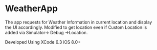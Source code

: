 # WeatherApp

The app requests for Weather Information in current location and display the UI accordingly.
Modified to get location even if Custom Location is added via Simulator-> Debug ->Location.

Developed Using XCode 6.3
iOS 8.0+
